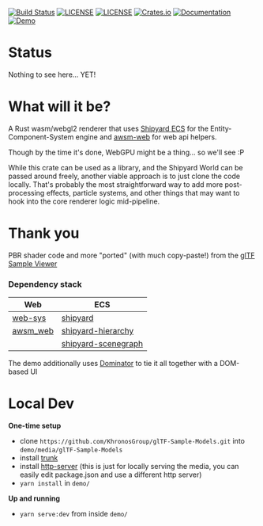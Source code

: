 [![Build Status](https://github.com/dakom/awsm-renderer/workflows/Test%2C%20Build%2C%20and%20Deploy/badge.svg)](https://github.com/dakom/awsm-renderer/actions)
[![LICENSE](https://img.shields.io/badge/license-MIT-blue.svg)](LICENSE-MIT)
[![LICENSE](https://img.shields.io/badge/license-apache-blue.svg)](LICENSE-APACHE)
[![Crates.io](https://img.shields.io/crates/v/awsm_renderer.svg)](https://crates.io/crates/awsm_renderer)
[![Documentation](https://docs.rs/awsm_renderer/badge.svg)](https://docs.rs/awsm_renderer)
[![Demo](https://img.shields.io/badge/demo-launch-yellow)](https://dakom.github.io/awsm-renderer)

# Status

Nothing to see here... YET!

# What will it be?

A Rust wasm/webgl2 renderer that uses [Shipyard ECS](https://github.com/leudz/shipyard) for the Entity-Component-System engine and [awsm-web](https://github.com/dakom/awsm-web) for web api helpers.

Though by the time it's done, WebGPU might be a thing... so we'll see :P

While this crate can be used as a library, and the Shipyard World can be passed around freely, another viable approach is to just clone the code locally. That's probably the most straightforward way to add more post-processing effects, particle systems, and other things that may want to hook into the core renderer logic mid-pipeline.

# Thank you 

PBR shader code and more "ported" (with much copy-paste!) from the [glTF Sample Viewer](https://github.com/KhronosGroup/glTF-Sample-Viewer)

### Dependency stack
| Web | ECS |
| ----- | ---- |
| [web-sys](https://rustwasm.github.io/wasm-bindgen/api/web_sys/) | [shipyard](https://github.com/leudz/shipyard) |
| [awsm_web](https://github.com/dakom/awsm-web) | [shipyard-hierarchy](https://github.com/dakom/shipyard-hierarchy) |
| | [shipyard-scenegraph](https://github.com/dakom/shipyard-scenegraph) |


The demo additionally uses [Dominator](https://github.com/Pauan/rust-dominator) to tie it all together with a DOM-based UI

# Local Dev

**One-time setup**

* clone `https://github.com/KhronosGroup/glTF-Sample-Models.git` into `demo/media/glTF-Sample-Models`
* install [trunk](https://trunkrs.dev/#install)
* install [http-server](https://www.npmjs.com/package/http-server) (this is just for locally serving the media, you can easily edit package.json and use a different http server)
* `yarn install` in `demo/`

**Up and running**
* `yarn serve:dev` from inside `demo/`
